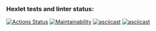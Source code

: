 ### Hexlet tests and linter status:
[![Actions Status](https://github.com/hakon22/frontend-project-44/workflows/hexlet-check/badge.svg)](https://github.com/hakon22/frontend-project-44/actions)
[![Maintainability](https://api.codeclimate.com/v1/badges/446843ccb4c32d8b0d8b/maintainability)](https://codeclimate.com/github/hakon22/frontend-project-44/maintainability)
[![asciicast](https://asciinema.org/a/530727.svg)](https://asciinema.org/a/530727)
[![asciicast](https://asciinema.org/a/Qq9M78WTJAvUnIeLHwt3kdWlG.svg)](https://asciinema.org/a/Qq9M78WTJAvUnIeLHwt3kdWlG)